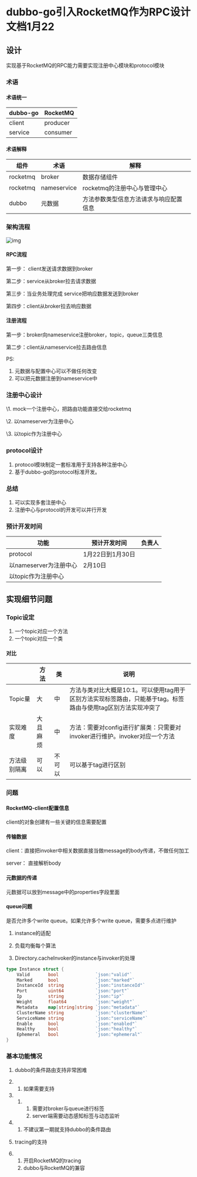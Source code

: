 # dubbo-go引入RocketMQ作为RPC设计文档1月22



## 设计

实现基于RocketMQ的RPC能力需要实现注册中心模块和protocol模块

### 术语



#### 术语统一

| dubbo-go | RocketMQ |
| -------- | -------- |
| client   | producer |
| service  | consumer |

#### 术语解释

| 组件     | 术语        | 解释                                   |
| -------- | ----------- | -------------------------------------- |
| rocketmq | broker      | 数据存储组件                           |
| rocketmq | nameservice | rocketmq的注册中心与管理中心           |
| dubbo    | 元数据      | 方法参数类型信息方法请求与响应配置信息 |

### 架构流程

![img](https://cdn.nlark.com/yuque/0/2022/png/1509048/1642912259091-076e0fe0-fd12-44e2-95bb-8ab205e27e4a.png)

#### RPC流程

第一步： client发送请求数据到broker

第二步：service从broker拉去请求数据

第三步：当业务处理完成 service把响应数据发送到broker

第四步：client从broker拉去响应数据

#### 注册流程

第一步：broker向nameservice注册broker，topic，queue三类信息

第二步：client从nameservice拉去路由信息



PS: 

1. 元数据与配置中心可以不做任何改变
2. 可以把元数据注册到nameservice中





### 注册中心设计

\1. mock一个注册中心，把路由功能直接交给rocketmq

\2. 以nameserver为注册中心

\3. 以topic作为注册中心

### protocol设计

1. protocol模块制定一套标准用于支持各种注册中心
2. 基于dubbo-go的protocol标准开发。

### 总结

1. 可以实现多套注册中心
2. 注册中心与protocol的开发可以并行开发



### 预计开发时间

| 功能                   | 预计开发时间     | 负责人 |
| ---------------------- | ---------------- | ------ |
| protocol               | 1月22日到1月30日 |        |
| 以nameserver为注册中心 | 2月10日          |        |
| 以topic作为注册中心    |                  |        |





## 实现细节问题

### Topic设定

1. 一个topic对应一个方法
2. 一个topic对应一个类



#### 对比

|              | 方法     | 类     | 说明                                                         |
| ------------ | -------- | ------ | ------------------------------------------------------------ |
| Topic量      | 大       | 中     | 方法与类对比大概是10:1。可以使用tag用于区别方法实现标签路由，只能基于tag。标签路由与使用tag区别方法实现冲突了 |
| 实现难度     | 大且麻烦 | 中     | 方法：需要对config进行扩展类：只需要对invoker进行维护。invoker对应一个方法 |
| 方法级别隔离 | 可以     | 不可以 | 可以基于tag进行区别                                          |







### 问题



#### RocketMQ-client配置信息

client的对象创建有一些关键的信息需要配置



#### 传输数据

client：直接把invoker中相关数据直接当做message的body传递，不做任何加工

server： 直接解析body

#### 元数据的传递

元数据可以放到message中的properties字段里面

#### queue问题

是否允许多个write queue。如果允许多个write queue，需要多点进行维护

1. instance的适配
2. 负载均衡每个算法

1. Directory.cacheInvoker的instance与invoker的处理



```go
type Instance struct {
	Valid       bool              `json:"valid"`
	Marked      bool              `json:"marked"`
	InstanceId  string            `json:"instanceId"`
	Port        uint64            `json:"port"`
	Ip          string            `json:"ip"`
	Weight      float64           `json:"weight"`
	Metadata    map[string]string `json:"metadata"`
	ClusterName string            `json:"clusterName"`
	ServiceName string            `json:"serviceName"`
	Enable      bool              `json:"enabled"`
	Healthy     bool              `json:"healthy"`
	Ephemeral   bool              `json:"ephemeral"`
}
```

### 基本功能情况

1. dubbo的条件路由支持非常困难

1. 1. 如果需要支持

1. 1. 1. 需要对broker与queue进行标签
      2. server端需要动态感知标签与动态监听

1. 1. 不建议第一期就支持dubbo的条件路由

1. tracing的支持

1. 1. 开启RocketMQ的tracing
   2. dubbo与RocketMQ的兼容